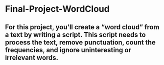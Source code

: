# Final-Project-WordCloud

## For this project, you’ll create a “word cloud” from a text by writing a script. This script needs to process the text, remove punctuation, count the frequencies, and ignore uninteresting or irrelevant words. 
